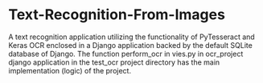 # Text-Recognition-From-Images
A text recognition application utilizing the functionality of PyTesseract and Keras OCR enclosed in a Django application backed by the default SQLite database of Django.
The function perform_ocr in vies.py in ocr_project django application in the test_ocr project directory has the main implementation (logic) of the project.
